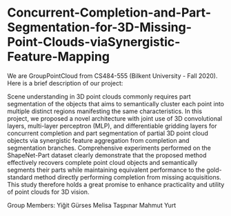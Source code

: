 # Concurrent-Completion-and-Part-Segmentation-for-3D-Missing-Point-Clouds-viaSynergistic-Feature-Mapping

We are GroupPointCloud from CS484-555 (Bilkent University - Fall 2020). Here is a brief description of our project:

Scene understanding in 3D point clouds commonly requires part segmentation of the objects that aims to semantically cluster each point into multiple distinct regions manifesting the same characteristics. In this project, we proposed a novel architecture with joint use of 3D convolutional layers, multi-layer perceptron (MLP), and differentiable gridding layers for concurrent completion and part segmentation of partial 3D point cloud objects via synergistic feature aggregation from completion and segmentation branches. Comprehensive experiments performed on the ShapeNet-Part dataset clearly demonstrate that the proposed method effectively recovers complete point cloud objects and semantically segments their parts while maintaining equivalent performance to the gold-standard method directly performing completion from missing acquisitions. This study therefore holds a great promise to enhance practicality and utility of point clouds for 3D vision.


Group Members:
Yiğit Gürses 
Melisa Taşpınar 
Mahmut Yurt 
